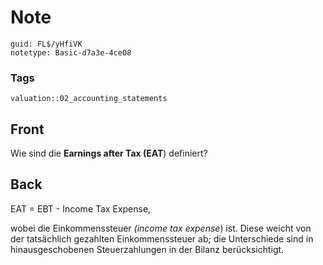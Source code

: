 # Note
```
guid: FL$/yHfiVK
notetype: Basic-d7a3e-4ce08
```

### Tags
```
valuation::02_accounting_statements
```

## Front
<p>Wie sind die <b>Earnings after Tax (EAT</b>) definiert?

## Back
<p>EAT = EBT - Income Tax Expense,
<p>wobei die Einkommenssteuer <i>(income tax expense</i>) ist.
Diese weicht von der tatsächlich gezahlten Einkommenssteuer ab; die
Unterschiede sind in hinausgeschobenen Steuerzahlungen in der
Bilanz berücksichtigt.
